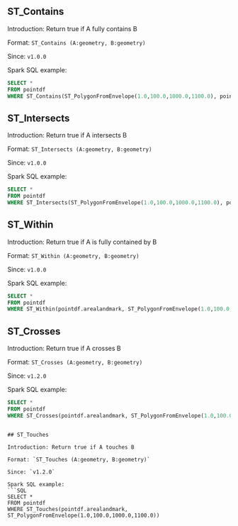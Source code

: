 ## ST_Contains

Introduction: Return true if A fully contains B

Format: `ST_Contains (A:geometry, B:geometry)`

Since: `v1.0.0`

Spark SQL example:
```SQL
SELECT * 
FROM pointdf 
WHERE ST_Contains(ST_PolygonFromEnvelope(1.0,100.0,1000.0,1100.0), pointdf.arealandmark)
```

## ST_Intersects

Introduction: Return true if A intersects B

Format: `ST_Intersects (A:geometry, B:geometry)`

Since: `v1.0.0`

Spark SQL example:
```SQL
SELECT * 
FROM pointdf 
WHERE ST_Intersects(ST_PolygonFromEnvelope(1.0,100.0,1000.0,1100.0), pointdf.arealandmark)
```

## ST_Within

Introduction: Return true if A is fully contained by B

Format: `ST_Within (A:geometry, B:geometry)`

Since: `v1.0.0`

Spark SQL example:
```SQL
SELECT * 
FROM pointdf 
WHERE ST_Within(pointdf.arealandmark, ST_PolygonFromEnvelope(1.0,100.0,1000.0,1100.0))
```

## ST_Crosses
Introduction: Return true if A crosses B

Format: `ST_Crosses (A:geometry, B:geometry)`

Since: `v1.2.0`

Spark SQL example:
```SQL
SELECT * 
FROM pointdf 
WHERE ST_Crosses(pointdf.arealandmark, ST_PolygonFromEnvelope(1.0,100.0,1000.0,1100.0))
```

```

## ST_Touches

Introduction: Return true if A touches B

Format: `ST_Touches (A:geometry, B:geometry)`

Since: `v1.2.0`

Spark SQL example:
```SQL
SELECT * 
FROM pointdf 
WHERE ST_Touches(pointdf.arealandmark, ST_PolygonFromEnvelope(1.0,100.0,1000.0,1100.0))
```